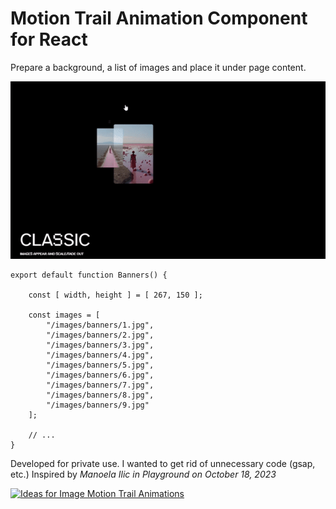 # Motion Trail Animation Component for React

Prepare a background, a list of images and place it under page content.

![Motion Trail Animations](./assets/result.gif)

```tsx
export default function Banners() {

    const [ width, height ] = [ 267, 150 ];

    const images = [
        "/images/banners/1.jpg",
        "/images/banners/2.jpg",
        "/images/banners/3.jpg",
        "/images/banners/4.jpg",
        "/images/banners/5.jpg",
        "/images/banners/6.jpg",
        "/images/banners/7.jpg",
        "/images/banners/8.jpg",
        "/images/banners/9.jpg"
    ];

    // ...
}
```

Developed for private use. I wanted to get rid of unnecessary code (gsap, etc.)
Inspired by *Manoela Ilic in Playground on October 18, 2023*

[![Ideas for Image Motion Trail Animations](https://codrops-1f606.kxcdn.com/codrops/wp-content/uploads/2023/10/classic.2023-10-18-11_16_37-1.gif?x45784)](https://tympanus.net/codrops/2023/10/18/ideas-for-image-motion-trail-animations/)